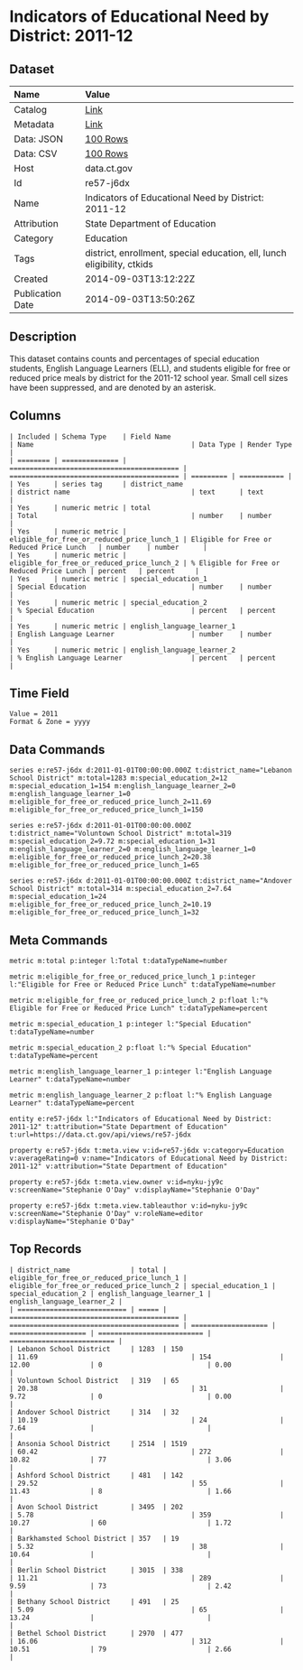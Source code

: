 # Indicators of Educational Need by District: 2011-12

## Dataset

| Name | Value |
| :--- | :---- |
| Catalog | [Link](https://catalog.data.gov/dataset/indicators-of-educational-need-by-district-2011-12) |
| Metadata | [Link](https://data.ct.gov/api/views/re57-j6dx) |
| Data: JSON | [100 Rows](https://data.ct.gov/api/views/re57-j6dx/rows.json?max_rows=100) |
| Data: CSV | [100 Rows](https://data.ct.gov/api/views/re57-j6dx/rows.csv?max_rows=100) |
| Host | data.ct.gov |
| Id | re57-j6dx |
| Name | Indicators of Educational Need by District: 2011-12 |
| Attribution | State Department of Education |
| Category | Education |
| Tags | district, enrollment, special education, ell, lunch eligibility, ctkids |
| Created | 2014-09-03T13:12:22Z |
| Publication Date | 2014-09-03T13:50:26Z |

## Description

This dataset contains counts and percentages of special education students, English Language Learners (ELL), and students eligible for free or reduced price meals by district for the 2011-12 school year. Small cell sizes have been suppressed, and are denoted by an asterisk.

## Columns

```ls
| Included | Schema Type    | Field Name                                 | Name                                       | Data Type | Render Type |
| ======== | ============== | ========================================== | ========================================== | ========= | =========== |
| Yes      | series tag     | district_name                              | district name                              | text      | text        |
| Yes      | numeric metric | total                                      | Total                                      | number    | number      |
| Yes      | numeric metric | eligible_for_free_or_reduced_price_lunch_1 | Eligible for Free or Reduced Price Lunch   | number    | number      |
| Yes      | numeric metric | eligible_for_free_or_reduced_price_lunch_2 | % Eligible for Free or Reduced Price Lunch | percent   | percent     |
| Yes      | numeric metric | special_education_1                        | Special Education                          | number    | number      |
| Yes      | numeric metric | special_education_2                        | % Special Education                        | percent   | percent     |
| Yes      | numeric metric | english_language_learner_1                 | English Language Learner                   | number    | number      |
| Yes      | numeric metric | english_language_learner_2                 | % English Language Learner                 | percent   | percent     |
```

## Time Field

```ls
Value = 2011
Format & Zone = yyyy
```

## Data Commands

```ls
series e:re57-j6dx d:2011-01-01T00:00:00.000Z t:district_name="Lebanon School District" m:total=1283 m:special_education_2=12 m:special_education_1=154 m:english_language_learner_2=0 m:english_language_learner_1=0 m:eligible_for_free_or_reduced_price_lunch_2=11.69 m:eligible_for_free_or_reduced_price_lunch_1=150

series e:re57-j6dx d:2011-01-01T00:00:00.000Z t:district_name="Voluntown School District" m:total=319 m:special_education_2=9.72 m:special_education_1=31 m:english_language_learner_2=0 m:english_language_learner_1=0 m:eligible_for_free_or_reduced_price_lunch_2=20.38 m:eligible_for_free_or_reduced_price_lunch_1=65

series e:re57-j6dx d:2011-01-01T00:00:00.000Z t:district_name="Andover School District" m:total=314 m:special_education_2=7.64 m:special_education_1=24 m:eligible_for_free_or_reduced_price_lunch_2=10.19 m:eligible_for_free_or_reduced_price_lunch_1=32
```

## Meta Commands

```ls
metric m:total p:integer l:Total t:dataTypeName=number

metric m:eligible_for_free_or_reduced_price_lunch_1 p:integer l:"Eligible for Free or Reduced Price Lunch" t:dataTypeName=number

metric m:eligible_for_free_or_reduced_price_lunch_2 p:float l:"% Eligible for Free or Reduced Price Lunch" t:dataTypeName=percent

metric m:special_education_1 p:integer l:"Special Education" t:dataTypeName=number

metric m:special_education_2 p:float l:"% Special Education" t:dataTypeName=percent

metric m:english_language_learner_1 p:integer l:"English Language Learner" t:dataTypeName=number

metric m:english_language_learner_2 p:float l:"% English Language Learner" t:dataTypeName=percent

entity e:re57-j6dx l:"Indicators of Educational Need by District: 2011-12" t:attribution="State Department of Education" t:url=https://data.ct.gov/api/views/re57-j6dx

property e:re57-j6dx t:meta.view v:id=re57-j6dx v:category=Education v:averageRating=0 v:name="Indicators of Educational Need by District: 2011-12" v:attribution="State Department of Education"

property e:re57-j6dx t:meta.view.owner v:id=nyku-jy9c v:screenName="Stephanie O'Day" v:displayName="Stephanie O'Day"

property e:re57-j6dx t:meta.view.tableauthor v:id=nyku-jy9c v:screenName="Stephanie O'Day" v:roleName=editor v:displayName="Stephanie O'Day"
```

## Top Records

```ls
| district_name               | total | eligible_for_free_or_reduced_price_lunch_1 | eligible_for_free_or_reduced_price_lunch_2 | special_education_1 | special_education_2 | english_language_learner_1 | english_language_learner_2 | 
| =========================== | ===== | ========================================== | ========================================== | =================== | =================== | ========================== | ========================== | 
| Lebanon School District     | 1283  | 150                                        | 11.69                                      | 154                 | 12.00               | 0                          | 0.00                       | 
| Voluntown School District   | 319   | 65                                         | 20.38                                      | 31                  | 9.72                | 0                          | 0.00                       | 
| Andover School District     | 314   | 32                                         | 10.19                                      | 24                  | 7.64                |                            |                            | 
| Ansonia School District     | 2514  | 1519                                       | 60.42                                      | 272                 | 10.82               | 77                         | 3.06                       | 
| Ashford School District     | 481   | 142                                        | 29.52                                      | 55                  | 11.43               | 8                          | 1.66                       | 
| Avon School District        | 3495  | 202                                        | 5.78                                       | 359                 | 10.27               | 60                         | 1.72                       | 
| Barkhamsted School District | 357   | 19                                         | 5.32                                       | 38                  | 10.64               |                            |                            | 
| Berlin School District      | 3015  | 338                                        | 11.21                                      | 289                 | 9.59                | 73                         | 2.42                       | 
| Bethany School District     | 491   | 25                                         | 5.09                                       | 65                  | 13.24               |                            |                            | 
| Bethel School District      | 2970  | 477                                        | 16.06                                      | 312                 | 10.51               | 79                         | 2.66                       | 
```